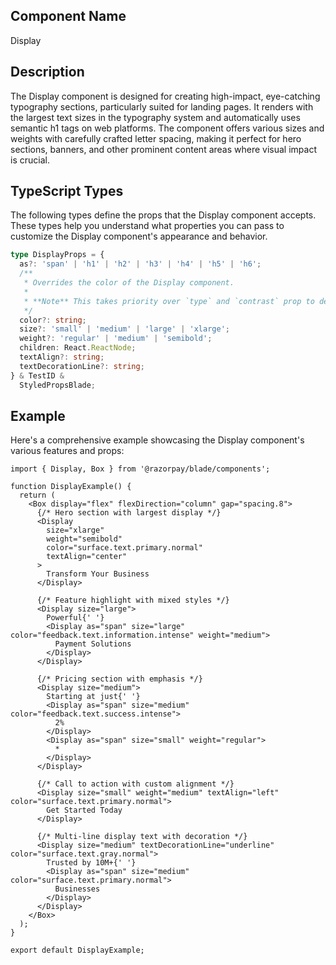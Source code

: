 ## Component Name

Display

## Description

The Display component is designed for creating high-impact, eye-catching typography sections, particularly suited for landing pages. It renders with the largest text sizes in the typography system and automatically uses semantic h1 tags on web platforms. The component offers various sizes and weights with carefully crafted letter spacing, making it perfect for hero sections, banners, and other prominent content areas where visual impact is crucial.

## TypeScript Types

The following types define the props that the Display component accepts. These types help you understand what properties you can pass to customize the Display component's appearance and behavior.

```typescript
type DisplayProps = {
  as?: 'span' | 'h1' | 'h2' | 'h3' | 'h4' | 'h5' | 'h6';
  /**
   * Overrides the color of the Display component.
   *
   * **Note** This takes priority over `type` and `contrast` prop to decide color of title
   */
  color?: string;
  size?: 'small' | 'medium' | 'large' | 'xlarge';
  weight?: 'regular' | 'medium' | 'semibold';
  children: React.ReactNode;
  textAlign?: string;
  textDecorationLine?: string;
} & TestID &
  StyledPropsBlade;
```

## Example

Here's a comprehensive example showcasing the Display component's various features and props:

```tsx
import { Display, Box } from '@razorpay/blade/components';

function DisplayExample() {
  return (
    <Box display="flex" flexDirection="column" gap="spacing.8">
      {/* Hero section with largest display */}
      <Display
        size="xlarge"
        weight="semibold"
        color="surface.text.primary.normal"
        textAlign="center"
      >
        Transform Your Business
      </Display>

      {/* Feature highlight with mixed styles */}
      <Display size="large">
        Powerful{' '}
        <Display as="span" size="large" color="feedback.text.information.intense" weight="medium">
          Payment Solutions
        </Display>
      </Display>

      {/* Pricing section with emphasis */}
      <Display size="medium">
        Starting at just{' '}
        <Display as="span" size="medium" color="feedback.text.success.intense">
          2%
        </Display>
        <Display as="span" size="small" weight="regular">
          *
        </Display>
      </Display>

      {/* Call to action with custom alignment */}
      <Display size="small" weight="medium" textAlign="left" color="surface.text.primary.normal">
        Get Started Today
      </Display>

      {/* Multi-line display text with decoration */}
      <Display size="medium" textDecorationLine="underline" color="surface.text.gray.normal">
        Trusted by 10M+{' '}
        <Display as="span" size="medium" color="surface.text.primary.normal">
          Businesses
        </Display>
      </Display>
    </Box>
  );
}

export default DisplayExample;
```
